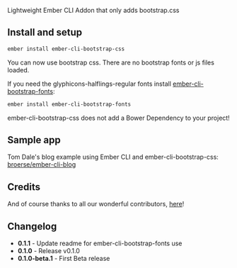 
Lightweight Ember CLI Addon that only adds bootstrap.css

## Install and setup

```bash
ember install ember-cli-bootstrap-css
```

You can now use bootstrap css. There are no bootstrap fonts or js files loaded.

If you need the glyphicons-halflings-regular fonts install [ember-cli-bootstrap-fonts](https://github.com/martinic/ember-cli-bootstrap-fonts):

```bash
ember install ember-cli-bootstrap-fonts
```

ember-cli-bootstrap-css does not add a Bower Dependency to your project!

## Sample app

Tom Dale's blog example using Ember CLI and ember-cli-bootstrap-css: [broerse/ember-cli-blog](https://github.com/broerse/ember-cli-blog)

## Credits

And of course thanks to all our wonderful contributors, [here](https://github.com/martinic/ember-cli-bootstrap-css/graphs/contributors)!

## Changelog
* **0.1.1** - Update readme for ember-cli-bootstrap-fonts use
* **0.1.0** - Release v0.1.0
* **0.1.0-beta.1** - First Beta release
